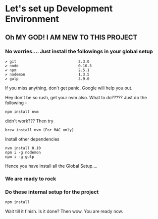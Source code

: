 # Let's set up Development Environment

## Oh MY GOD! I AM NEW TO THIS PROJECT

### No worries.... Just install the followings in your global setup

    ✔ git                            2.3.0
    ✔ node                           0.10.3
    ✔ npm                            2.5.1
    ✔ nodemon                        1.3.5
    ✔ gulp                           3.9.0

If you miss anything, don't get panic, Google will help you out.

Hey don't be so rush, get your nvm also. What to do????? Just do the following -

    npm install nvm

didn't work??? Then try

    brew install nvm (For MAC only)

Install other dependencies
    
    nvm install 0.10
    npm i -g nodemon
    npm i -g gulp

Hence you have install all the Global Setup....
### We are ready to rock

### Do these internal setup for the project

    npm install

Wait till it finish. Is it done? Then wow. You are ready now.
